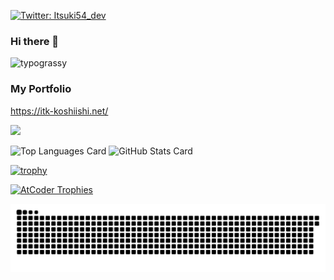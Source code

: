 [![Twitter: Itsuki54_dev](https://img.shields.io/twitter/follow/Itsuki54_dev?style=social)](https://twitter.com/Itsuki54_dev)

### Hi there 👋

![typograssy](https://typograssy.deno.dev/api?text=Itsuki54)

### My Portfolio
https://itk-koshiishi.net/

![](https://github-profile-summary-cards.vercel.app/api/cards/profile-details?username=Itsuki54&theme=2077&count_private=true)

<div align="left">
  <img src="https://github-readme-stats.vercel.app/api/top-langs/?username=Itsuki54&layout=compact&theme=tokyonight&count_private=true" alt="Top Languages Card" width="35%" />
  <img src="https://github-readme-stats.vercel.app/api?username=Itsuki54&theme=tokyonight&count_private=true" alt="GitHub Stats Card" width="40%" />
</div>

[![trophy](https://github-profile-trophy.vercel.app/?username=Itsuki54&theme=onedark&count_private=true)](https://github-profile-trophy.vercel.app/?username=Itsuki54&theme=tokyonight)

[![AtCoder Trophies](https://atcoder-trophies.vercel.app/api/v1/atcoder?username=itsuki_54&theme=monokai)](https://github.com/KATO-Hiro/AtCoderTrophies)

<picture>
  <source media="(prefers-color-scheme: dark)" srcset="./img/snake-dark.svg">
  <source media="(prefers-color-scheme: light)" srcset="./img/snake.svg">
  <img alt="github contribution grid snake animation" src="./img/snake.svg">
</picture>
